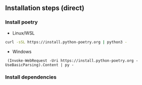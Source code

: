 
## Installation steps (direct)


### Install poetry 

 * Linux/WSL 
```bash
curl -sSL https://install.python-poetry.org | python3 -
```
 * Windows 
```shell
 (Invoke-WebRequest -Uri https://install.python-poetry.org -UseBasicParsing).Content | py -
 ``` 

### Install dependencies
```bash

```
